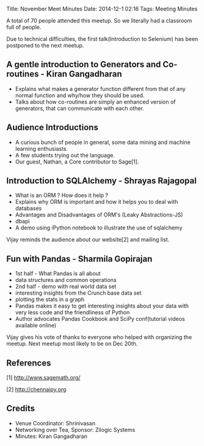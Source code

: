 Title: November Meet Minutes
Date: 2014-12-1 02:16
Tags: Meeting Minutes

A total of 70 people attended this meetup. So we literally had a
classroom full of people.

Due to technical difficulties, the first talk(Introduction to
Selenium) has been postponed to the next meetup.

## A gentle introduction to Generators and Co-routines - Kiran Gangadharan

- Explains what makes a generator function different from that of any
  normal function and why/how they should be used.
- Talks about how co-routines are simply an enhanced version of
  generators, that can communicate with each other.

## Audience Introductions

- A curious bunch of people in general, some data mining and machine learning
  enthusiasts.
- A few students trying out the language.
- Our guest, Nathan, a Core contributor to Sage[1].

## Introduction to SQLAlchemy - Shrayas Rajagopal

- What is an ORM ? How does it help ?
- Explains why ORM is important and how it helps you to deal with
  databases
- Advantages and Disadvantages of ORM's (Leaky Abstractions-JS)
- dbapi
- A demo using iPython notebook to illustrate the use of sqlalchemy


Vijay reminds the audience about our website[2] and
mailing list.

## Fun with Pandas - Sharmila Gopirajan

- 1st half - What Pandas is all about
- data structures and common operations
- 2nd half - demo with real world data set
- interesting insights from the Crunch base data set
- plotting the stats in a graph
- Pandas makes it easy to get interesting insights about your data
  with very less code and the friendliness of Python
- Author advocates Pandas Cookbook and SciPy conf(tutorial videos
  available online)

Vijay gives his vote of thanks to everyone who helped with
organizing the meetup. Next meetup most likely to be on Dec 20th.

## References

[1] http://www.sagemath.org/

[2] http://chennaipy.org

## Credits

  * Venue Coordinator: Shrinivasan 
  * Networking over Tea, Sponsor: Zilogic Systems
  * Minutes: Kiran Gangadharan
